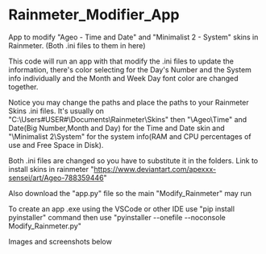# Rainmeter_Modifier_App
App to modify "Ageo - Time and Date" and "Minimalist 2 - System" skins in Rainmeter. (Both .ini files to them in here)

This code will run an app with that modify the .ini files to update the information, there's color selecting for the Day's Number and the System info individually and the Month and Week Day font color are changed together.

Notice you may change the paths and place the paths to your Rainmeter Skins .ini files. It's usually on "C:\Users\#USER#\Documents\Rainmeter\Skins" then "\Ageo\Time" and Date(Big Number,Month and Day) for the Time and Date skin and "\Minimalist 2\System" for the system info(RAM and CPU percentages of use and Free Space in Disk).

Both .ini files are changed so you have to substitute it in the folders. Link to install skins in rainmeter "https://www.deviantart.com/apexxx-sensei/art/Ageo-788359446"

Also download the "app.py" file so the main "Modify_Rainmeter" may run

To create an app .exe using the VSCode or other IDE use "pip install pyinstaller" command then use "pyinstaller --onefile --noconsole Modify_Rainmeter.py"

Images and screenshots below
